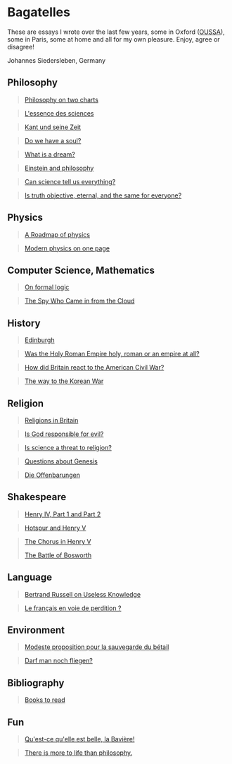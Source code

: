 # Bagatelles

These are essays I wrote over the last few years, 
some in Oxford ([OUSSA](https://www.conted.ox.ac.uk/about/oussa)), 
some in Paris, some at home and all for my own pleasure.
Enjoy, agree or disagree!

Johannes Siedersleben, Germany

## Philosophy

> [Philosophy on two charts](content/4-philo-2charts.md)

> [L'essence des sciences](content/10-sciences.md) 

> [Kant und seine Zeit](content/13-kant.md)

> [Do we have a soul?](content/5-do-we-have-a-soul.md)

> [What is a dream?](content/12-what-is-a-dream.md)

> [Einstein and philosophy](content/18-einstein-philosophy.md)

> [Can science tell us everything?](content/27-science.md)

> [Is truth objective, eternal, and the same for everyone?](content/28-truth.md)

## Physics

> [A Roadmap of physics](content/25-physics-roadmap.pdf)

> [Modern physics on one page](content/29-physics-one-page.pdf)

## Computer Science, Mathematics

> [On formal logic](content/30-formal-logic.pdf)

> [The Spy Who Came in from the Cloud](content/33-cyber-espionage.md)

## History

> [Edinburgh](content/31-edinburgh.pdf)

> [Was the Holy Roman Empire holy, roman or an empire at all?](content/8-holy_roman_empire.md)

> [How did Britain react to the American Civil War?](content/15-american-civil-war.md)

> [The way to the Korean War](content/6-korean-war.md)

## Religion

> [Religions in Britain](content/32-religions-in-britain.pdf)

> [Is God responsible for evil?](content/22-god-and-evil.md)
 
> [Is science a threat to religion?](content/23-is-science-a-threat.md)

> [Questions about Genesis](content/7-genesis-questions.md)

> [Die Offenbarungen](content/20-revelations.md)
>

## Shakespeare

> [Henry IV, Part 1 and Part 2](content/21-henry-iv.md)

> [Hotspur and Henry V](content/17-hotspur-henry-v.md)

> [The Chorus in Henry V](content/19-henry-v-chorus.md)
> 
> [The Battle of Bosworth](content/16-battle-of-bosworth.md)

## Language

> [Bertrand Russell on Useless Knowledge](content/9-russell-on-useless-knowledge.md)

> [Le français en voie de perdition ?](content/3-francais-perdition.md)


## Environment

> [Modeste proposition pour la sauvegarde du bétail](content/1-animaux.md)

> [Darf man noch fliegen?](content/14-fliegen.md)

## Bibliography

> [Books to read](content/0-bibliography.md)

## Fun

> [Qu'est-ce qu'elle est belle, la Bavière!](content/2-baviere) 

> [There is more to life than philosophy.](content/999-2westfields.png)
